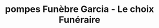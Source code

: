 ---
title: "pompes  Funèbre Garcia - Le choix Funéraire"
url: /derval/pompes-funebre-garcia-le-choix-funeraire/
shop: Bestattungen
---